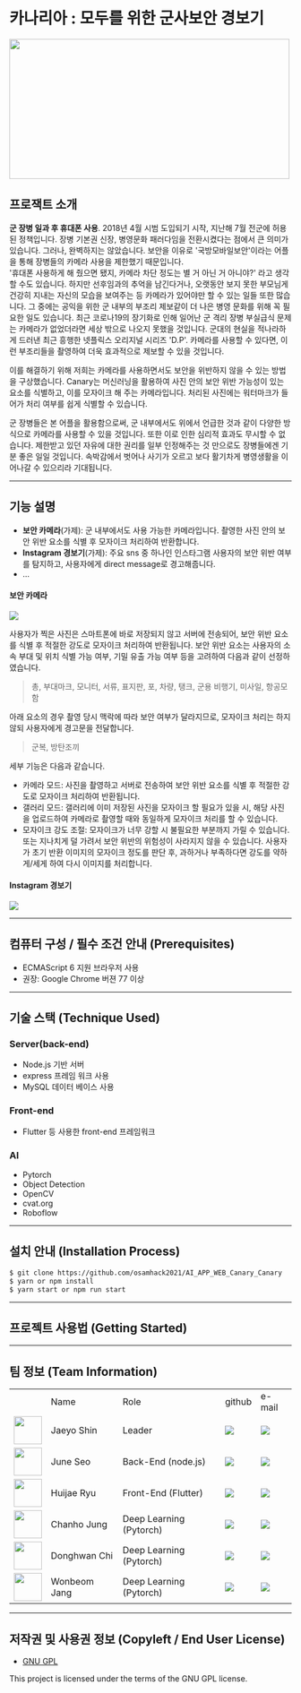 # 카나리아 : 모두를 위한 군사보안 경보기

<img src="https://cdn.pixabay.com/photo/2014/08/24/13/05/canaries-426279_960_720.jpg" width="500" height="250" alter="LOGO"/>


## 프로잭트 소개
<!--본 프로젝트는 사용자에게 보안 내용을 제거하는 기능을 가진 카메라를 제공함으로서,  
* **군 내에서 카메라를 사용 가능하게 함**과 동시에,
*  SNS에 올릴 사진의 보안 위반 가능성을 경고하여 사용자가 **자발적으로** 보안을 준수 할 수 있게 합니다. -->

**군 장병 일과 후 휴대폰 사용**. 2018년 4월 시범 도입되기 시작, 지난해 7월 전군에 허용된 정책입니다. 장병 기본권 신장, 병영문화 패러다임을 전환시켰다는 점에서 큰 의미가 있습니다. 그러나, 완벽하지는 않았습니다. 보안을 이유로 '국방모바일보안'이라는 어플을 통해 장병들의 카메라 사용을 제한했기 때문입니다.  
'휴대폰 사용하게 해 줬으면 됐지, 카메라 차단 정도는 별 거 아닌 거 아니야?' 라고 생각할 수도 있습니다. 하지만 선후임과의 추억을 남긴다거나, 오랫동안 보지 못한 부모님게 건강히 지내는 자신의 모습을 보여주는 등 카메라가 있어야만 할 수 있는 일들 또한 많습니다. 그 중에는 공익을 위한 군 내부의 부조리 제보같이 더 나은 병영 문화를 위해 꼭 필요한 일도 있습니다. 최근 코로나19의 장기화로 인해 일어난 군 격리 장병 부실급식 문제는 카메라가 없었더라면 세상 밖으로 나오지 못했을 것입니다. 군대의 현실을 적나라하게 드러낸 최근 흥행한 넷플릭스 오리지널 시리즈 'D.P'. 카메라를 사용할 수 있다면, 이런 부조리들을 촬영하여 더욱 효과적으로 제보할 수 있을 것입니다.

이를 해결하기 위해 저희는 카메라를 사용하면서도 보안을 위반하지 않을 수 있는 방법을 구상했습니다. Canary는 머신러닝을 활용하여 사진 안의 보안 위반 가능성이 있는 요소를 식별하고, 이를 모자이크 해 주는 카메라입니다. 처리된 사진에는 워터마크가 들어가 처리 여부를 쉽게 식별할 수 있습니다.

군 장병들은 본 어플을 활용함으로써, 군 내부에서도 위에서 언급한 것과 같이 다양한 방식으로 카메라를 사용할 수 있을 것입니다. 또한 이로 인한 심리적 효과도 무시할 수 없습니다. 제한받고 있던 자유에 대한 권리를 일부 인정해주는 것 만으로도 장병들에겐 기분 좋은 일일 것입니다. 속박감에서 벗어나 사기가 오르고 보다 활기차게 병영생활을 이어나갈 수 있으리라 기대됩니다.

---

## 기능 설명

- **보안 카메라**(가제): 군 내부에서도 사용 가능한 카메라입니다. 촬영한 사진 안의 보안 위반 요소를 식별 후 모자이크 처리하여 반환합니다.
- **Instagram 경보기**(가제): 주요 sns 중 하나인 인스타그램 사용자의 보안 위반 여부를 탐지하고, 사용자에게 direct message로 경고해줍니다.
- ...

#### 보안 카메라

<img src="sample" alter="CameraCanary"/>

사용자가 찍은 사진은 스마트폰에 바로 저장되지 않고 서버에 전송되어, 보안 위반 요소를 식별 후 적절한 강도로 모자이크 처리하여 반환됩니다.
보안 위반 요소는 사용자의 소속 부대 및 위치 식별 가능 여부, 기밀 유출 가능 여부 등을 고려하여 다음과 같이 선정하였습니다.
>총, 부대마크, 모니터, 서류, 표지판, 포, 차량, 탱크, 군용 비행기, 미사일, 항공모함  

아래 요소의 경우 촬영 당시 맥락에 따라 보안 여부가 달라지므로, 모자이크 처리는 하지 않되 사용자에게 경고문을 전달합니다.
>군복, 방탄조끼

세부 기능은 다음과 같습니다.

- 카메라 모드: 사진을 촬영하고 서버로 전송하여 보안 위반 요소를 식별 후 적절한 강도로 모자이크 처리하여 반환됩니다.
- 갤러리 모드: 갤러리에 이미 저장된 사진을 모자이크 할 필요가 있을 시, 해당 사진을 업로드하여 카메라로 촬영할 때와 동일하게 모자이크 처리를 할 수 있습니다.
- 모자이크 강도 조절: 모자이크가 너무 강할 시 불필요한 부분까지 가릴 수 있습니다. 또는 지나치게 덜 가려서 보안 위반의 위험성이 사라지지 않을 수 있습니다. 사용자가 초기 반환 이미지의 모자이크 정도를 판단 후, 과하거나 부족하다면 강도를 약하게/세게 하여 다시 이미지를 처리합니다.

#### Instagram 경보기

<img src="sample" alter="InstagramCanary"/>


---

## 컴퓨터 구성 / 필수 조건 안내 (Prerequisites)
* ECMAScript 6 지원 브라우저 사용
* 권장: Google Chrome 버젼 77 이상

---

## 기술 스택 (Technique Used) 
### Server(back-end)
 - Node.js 기반 서버
 - express 프레임 워크 사용
 - MySQL 데이터 베이스 사용
 
### Front-end
 -  Flutter 등 사용한 front-end 프레임워크 

### AI
 - Pytorch
 - Object Detection
 - OpenCV
 - cvat.org
 - Roboflow

---

## 설치 안내 (Installation Process)
```bash
$ git clone https://github.com/osamhack2021/AI_APP_WEB_Canary_Canary
$ yarn or npm install
$ yarn start or npm run start
```

---

## 프로젝트 사용법 (Getting Started)
<!--
**마크다운 문법을 이용하여 자유롭게 기재**

잘 모를 경우
구글 검색 - 마크다운 문법
[https://post.naver.com/viewer/postView.nhn?volumeNo=24627214&memberNo=42458017](https://post.naver.com/viewer/postView.nhn?volumeNo=24627214&memberNo=42458017)

 편한 마크다운 에디터를 찾아서 사용
 샘플 에디터 [https://stackedit.io/app#](https://stackedit.io/app#)
-->

---

## 팀 정보 (Team Information)

<table>
 <tr>
  <td></td>
  <td>Name</td>
  <td>Role</td>
  <td>github</td>
  <td>e-mail</td>
 </tr>
   
 <tr>
  <td><img src="https://avatars.githubusercontent.com/u/86545225?v=4" width="50" height="50"></td>
  <td>Jaeyo Shin</td>
  <td>Leader</td>
  <td><a href="https://github.com/j-mayo"><img src="http://img.shields.io/badge/j_mayo-green?style=social&logo=github"/></a></td>
  <td><a href="mailto:tlswody5110@naver.com"><img src="https://img.shields.io/badge/tlswody5110@naver.com-green?logo=gmail&style=social"/></a></td>
 </tr>

 <tr>
  <td><img src="https://avatars.githubusercontent.com/u/76638529?v=4" width="50" height="50"></td>
  <td>June Seo</td>
  <td>Back-End (node.js)</td>
  <td><a href="https://github.com/giirafe"><img src="http://img.shields.io/badge/giirafe-green?style=social&logo=github"/></a></td>
  <td><a href="mailto:seojune408@gmail.com"><img src="https://img.shields.io/badge/seojune408@gmail.com-green?logo=gmail&style=social"/></a></td>
 </tr>
 
 <tr>
  <td><img src="https://avatars.githubusercontent.com/u/54922625?v=4" width="50" height="50"></td>
  <td>Huijae Ryu</td>
  <td>Front-End (Flutter)</td>
  <td><a href="https://github.com/hellohidi"><img src="http://img.shields.io/badge/hellohidi-green?style=social&logo=github"/></a></td>
  <td><a href="mailto:fbgmlwo123@naver.com"><img src="https://img.shields.io/badge/fbgmlwo123@naver.com-green?logo=gmail&style=social"/></a></td>
 </tr>

 <tr>
  <td><img src="https://avatars.githubusercontent.com/u/62923434?v=4" width="50" height="50"></td>
  <td>Chanho Jung</td>
  <td>Deep Learning (Pytorch)</td>
  <td><a href="https://github.com/chjung99"><img src="http://img.shields.io/badge/chjung99-green?style=social&logo=github"/></a></td>
  <td><a href="mailto:cksgh1168@gmail.com"><img src="https://img.shields.io/badge/cksgh1168@gmail.com-green?logo=gmail&style=social"/></a></td>
 </tr>

 <tr>
  <td><img src="https://avatars.githubusercontent.com/u/35412648?v=4" width="50" height="50"></td>
  <td>Donghwan Chi</td>
  <td>Deep Learning (Pytorch)</td>
  <td><a href="https://github.com/zheedong"><img src="http://img.shields.io/badge/zheedong-green?style=social&logo=github"/></a></td>
  <td><a href="mailto:zheedong@gmail.com"><img src="https://img.shields.io/badge/zheedong@gmail.com-green?logo=gmail&style=social"/></a></td>
 </tr>
   
 <tr>
  <td><img src="https://avatars.githubusercontent.com/u/40621030?v=4" width="50" height="50"></td>
  <td>Wonbeom Jang</td>
  <td>Deep Learning (Pytorch)</td>
  <td><a href="https://github.com/wonbeomjang"><img src="http://img.shields.io/badge/wonbeomjang-green?style=social&logo=github"/></a></td>
  <td><a href="mailto:jtiger958@gmail.com"><img src="https://img.shields.io/badge/jtiger958@gmail.com-green?logo=gmail&style=social"/></a></td>
 </tr>
</table>

---

## 저작권 및 사용권 정보 (Copyleft / End User License)
 * [GNU GPL](https://github.com/osamhack2021/AI_APP_WEB_Canary_Canary/blob/main/LICENSE)

This project is licensed under the terms of the GNU GPL license.
